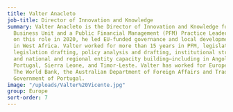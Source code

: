 ```yaml
---
title: Valter Anacleto
job-title: Director of Innovation and Knowledge
summary: Valter Anacleto is the Director of Innovation and Knowledge for DAI’s EU
  Business Unit and a Public Financial Management (PFM) Practice Leader. Before taking
  on this role in 2020, he led EU-funded governance and local development projects
  in West Africa. Valter worked for more than 15 years in PFM, legislative reforms,
  legislation drafting, policy analysis and drafting, institutional strengthening,
  and national and regional entity capacity building—including in Angola, Jamaica,
  Portugal, Sierra Leone, and Timor-Leste. Valter has worked for EuropeAid, USAID,
  The World Bank, the Australian Department of Foreign Affairs and Trade, and the
  Government of Portugal.
image: "/uploads/Valter%20Vicente.jpg"
group: Europe
sort-order: 7
---
```


